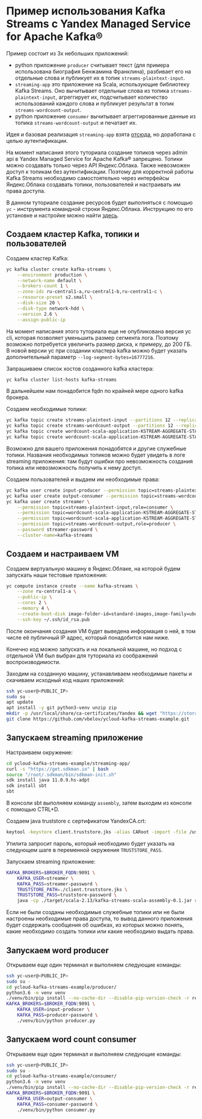 # Пример использования Kafka Streams с Yandex Managed Service for Apache Kafka®

Пример состоит из 3х небольших приложений:
- python приложение `producer` считывает текст (для примера использована биография Бенжамина Франклина), 
разбивает его на отдельные слова и публикует их в топик `streams-plaintext-input`.
- `streaming-app` это приложение на Scala, использующие библиотеку Kafka Streams. Оно вычитывает отдельные слова из топика 
`streams-plaintext-input`, агреггирует их, подсчитывает количество использований каждого слова и публикует результат 
в топик `streams-wordcount-output`.
- python приложение `consumer` вычитывает агреггированные данные из топика `streams-wordcount-output` и печатает их.

Идея и базовая реализация `streaming-app` взята [отсюда](https://github.com/confluentinc/kafka-streams-examples/blob/6.0.0-post/src/main/scala/io/confluent/examples/streams/WordCountScalaExample.scala), 
но доработана с целью аутентификации.

На момент написания этого туториала создание топиков через admin api в Yandex Managed Service for Apache Kafka® запрещено. 
Топики можно создавать только через API Яндекс.Облака. Также невозможен доступ к топикам без аутентификации. 
Поэтому для корректной работы Kafka Streams необходимо самостоятельно через интерфейсы Яндекс.Облака создавать топики, 
пользователей и настраивать им права доступа.

В данном туториале создание ресурсов будет выполняться с помощью `yc` - инструмента командной строки Яндекс.Облака. 
Инструкцию по его установке и настройке можно найти [здесь](https://cloud.yandex.ru/docs/cli/quickstart). 


## Создаем кластер Kafka, топики и пользователей

Создаем кластер Kafka:
```bash
yc kafka cluster create kafka-streams \
    --environment production \
    --network-name default \
    --brokers-count 1 \
    --zone-ids ru-central1-a,ru-central1-b,ru-central1-c \
    --resource-preset s2.small \
    --disk-size 20 \
    --disk-type network-hdd \
    --version 2.6 \
    --assign-public-ip
```
На момент написания этого туториала еще не опубликована версия yc cli, которая позволяет уменьшить размер сегмента лога. 
Поэтому возможно потребуется увеличить размер диска, к примеру, до 200 ГБ.
В новой версии yc при создании кластера kafka можно будет указать дополнительный параметр `--log-segment-bytes=16777216`.

Запрашиваем список хостов созданного kafka кластера:
```bash
yc kafka cluster list-hosts kafka-streams
```
В дальнейшем нам понадобится fqdn по крайней мере одного kafka брокера.

Создаем необходимые топики:
```bash
yc kafka topic create streams-plaintext-input --partitions 12 --replication-factor 2 --cluster-name kafka-streams
yc kafka topic create streams-wordcount-output --partitions 12 --replication-factor 2 --cluster-name kafka-streams
yc kafka topic create wordcount-scala-application-KSTREAM-AGGREGATE-STATE-STORE-0000000004-repartition --partitions=12 --cluster-name=kafka-streams
yc kafka topic create wordcount-scala-application-KSTREAM-AGGREGATE-STATE-STORE-0000000004-changelog --partitions=12 --cluster-name=kafka-streams
```
Возможно для вашего приложения понадобятся и другие служебные топики. 
Названия необходимых топиков можно будет увидеть в логе streaming приложения: там будут ошибки про невозможность создания топика или невозможность получить к нему доступ.

Создаем пользователей и выдаем им необходимые права:
```bash
yc kafka user create input-producer --permission topic=streams-plaintext-input,role=producer --password producer-password --cluster-name=kafka-streams
yc kafka user create output-consumer --permission topic=streams-wordcount-output,role=consumer --password consumer-password --cluster-name=kafka-streams
yc kafka user create streamer \
    --permission topic=streams-plaintext-input,role=consumer \
    --permission topic=wordcount-scala-application-KSTREAM-AGGREGATE-STATE-STORE-0000000004-repartition,role=consumer,role=producer \
    --permission topic=wordcount-scala-application-KSTREAM-AGGREGATE-STATE-STORE-0000000004-changelog,role=consumer,role=producer \
    --permission topic=streams-wordcount-output,role=producer \
    --password streamer-password \
    --cluster-name=kafka-streams
```


## Создаем и настраиваем VM

Создаем виртуальную машину в Яндекс.Облаке, на которой будем запускать наши тестовые приложения:
```bash
yc compute instance create --name kafka-streams \
    --zone ru-central1-a \
    --public-ip \
    --cores 2 \
    --memory 4 \
    --create-boot-disk image-folder-id=standard-images,image-family=ubuntu-1804-lts \
    --ssh-key ~/.ssh/id_rsa.pub
```

После окончания создания VM будет выведена информация о ней, в том числе её публичный IP адрес, который понадобится нам ниже.

Конечно код можно запускать и на локальной машине, но подход с отдельной VM был выбран для туториала из соображений воспроизводимости.

Заходим на созданную машину, устанавливаем необходимые пакеты и скачиваем исходный код наших приложений:
```bash
ssh yc-user@<PUBLIC_IP>
sudo su -
apt update
apt install -y git python3-venv unzip zip
mkdir -p /usr/local/share/ca-certificates/Yandex && wget "https://storage.yandexcloud.net/cloud-certs/CA.pem" -O /usr/local/share/ca-certificates/Yandex/YandexCA.crt
git clone https://github.com/vbelov/ycloud-kafka-streams-example.git
```


## Запускаем streaming приложение

Настраиваем окружение:

```bash
cd ycloud-kafka-streams-example/streaming-app/
curl -s "https://get.sdkman.io" | bash
source "/root/.sdkman/bin/sdkman-init.sh"
sdk install java 11.0.9.hs-adpt
sdk install sbt
sbt
```

В консоли sbt выполняем команду `assembly`, затем выходим из консоли с помощью CTRL+D.

Создаем java truststore с сертификатом YandexCA.crt:
```bash
keytool -keystore client.truststore.jks -alias CARoot -import -file /usr/local/share/ca-certificates/Yandex/YandexCA.crt
```
Утилита запросит пароль, который необходимо будет указать на следующем шаге в переменной окружения `TRUSTSTORE_PASS`.

Запускаем streaming приложение:
```bash
KAFKA_BROKERS=$BROKER_FQDN:9091 \
    KAFKA_USER=streamer \
    KAFKA_PASS=streamer-password \
    TRUSTSTORE_PATH=./client.truststore.jks \
    TRUSTSTORE_PASS=truststore-password \
    java -cp ./target/scala-2.13/kafka-streams-scala-assembly-0.1.jar ru.yandex.cloud.examples.kafkastreams.WordCountScalaExample
```

Если не были созданы необходимые служебные топики или не были настроены необходимые права доступа, то вывод данного 
приложения будет содержать сообщения об ошибках, из которых можно понять, какие необходимо создать топики или 
какие необходимо выдать права.


## Запускаем word producer

Открываем еще один терминал и выполняем следующие команды:

```bash
ssh yc-user@<PUBLIC_IP>
sudo su -
cd ycloud-kafka-streams-example/producer/
python3.6 -m venv venv
./venv/bin/pip install --no-cache-dir --disable-pip-version-check -r requirements.txt
KAFKA_BROKERS=$BROKER_FQDN:9091 \
    KAFKA_USER=input-producer \
    KAFKA_PASS=producer-password \
    ./venv/bin/python producer.py
```


## Запускаем word count consumer

Открываем еще один терминал и выполняем следующие команды:

```bash
ssh yc-user@<PUBLIC_IP>
sudo su -
cd ycloud-kafka-streams-example/consumer/
python3.6 -m venv venv
./venv/bin/pip install --no-cache-dir --disable-pip-version-check -r requirements.txt
KAFKA_BROKERS=$BROKER_FQDN:9091 \
    KAFKA_USER=output-consumer \
    KAFKA_PASS=consumer-password \
    ./venv/bin/python consumer.py
```
